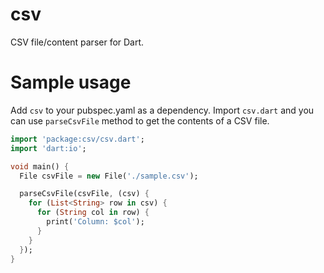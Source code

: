 csv
===

CSV file/content parser for Dart.

Sample usage
============

Add `csv` to your pubspec.yaml as a dependency. Import `csv.dart` and you can use `parseCsvFile` method to get the contents of a CSV file.

```dart
import 'package:csv/csv.dart';
import 'dart:io';

void main() {
  File csvFile = new File('./sample.csv');

  parseCsvFile(csvFile, (csv) {
    for (List<String> row in csv) {
      for (String col in row) {
        print('Column: $col');
      }
    }
  });
}
```